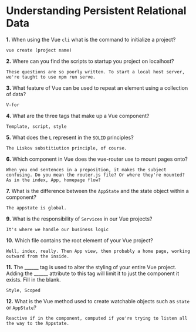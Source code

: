 # Understanding Persistent Relational Data

**1.** When using the Vue `cli` what is the command to initialize a project?
<!-- enter you answer in the space below -->
```
vue create (project name)
```
**2.** Where can you find the scripts to startup you project on localhost?
<!-- enter you answer in the space below -->
```
These questions are so poorly written. To start a local host server, we're taught to use npm run serve. 
```
**3.** What feature of Vue can be used to repeat an element using a collection of data?
<!-- enter you answer in the space below -->
```
V-for
```
**4.** What are the three tags that make up a Vue component?
<!-- enter you answer in the space below -->
```
Template, script, style
```
**5.** What does the `L` represent in the `SOLID` principles?
<!-- enter you answer in the space below -->
```
The Liskov substitiution principle, of course. 
```
**6.** Which component in Vue does the vue-router use to mount pages onto?
<!-- enter you answer in the space below -->
```
When you end sentences in a preposition, it makes the subject confusing. Do you mean the router.js file? Or where they're mounted? As in the index, App, homepage flow? 
```
**7.** What is the difference between the `AppState` and the state object within a component?
<!-- enter you answer in the space below -->
```
The appstate is global.
```
**9.** What is the responsibility of `Services` in our Vue projects?
<!-- enter you answer in the space below -->
```
It's where we handle our business logic
```
**10.** Which file contains the root element of your Vue project?
<!-- enter you answer in the space below -->
```
Well, index, really. Then App view, then probably a home page, working outward from the inside.
```
**11.** The ______ tag is used to alter the styling of your entire Vue project.  Adding the ______ attribute to this tag will limit it to just the component it exists.  Fill in the blank.
<!-- enter you answer in the space below -->
```
Style, Scoped
```
**12.** What is the Vue method used to create watchable objects such as `state` or `AppState`?
<!-- enter you answer in the space below -->
```
Reactive if in the component, computed if you're trying to listen all the way to the Appstate.
```
